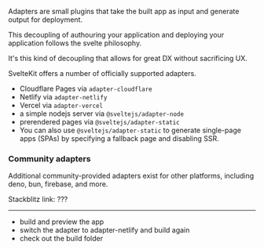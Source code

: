 Adapters are small plugins that take the built app as input and generate output for deployment.

This decoupling of authouring your application and deploying your application follows the svelte philosophy.

It's this kind of decoupling that allows for great DX without sacrificing UX.

SvelteKit offers a number of officially supported adapters.

- Cloudflare Pages via `adapter-cloudflare`
- Netlify via `adapter-netlify`
- Vercel via `adapter-vercel`
- a simple nodejs server via `@sveltejs/adapter-node`
- prerendered pages via `@sveltejs/adapter-static`
- You can also use `@sveltejs/adapter-static` to generate single-page apps (SPAs) by specifying a fallback page and disabling SSR.

### Community adapters

Additional community-provided adapters exist for other platforms, including deno, bun, firebase, and more.

Stackblitz link: ???

---

- build and preview the app
- switch the adapter to adapter-netlify and build again
- check out the build folder
